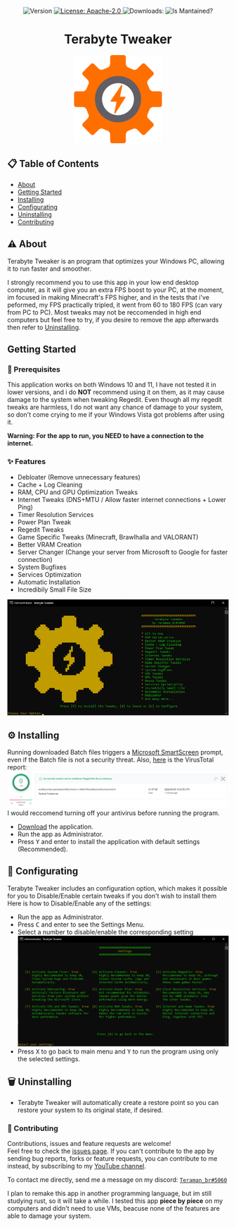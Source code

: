 <p align="center">
  <img alt="Version" src="https://img.shields.io/github/v/tag/Teramanbr/TerabyteTweaker?label=Version%3A" />
  <a href="#" target="_blank">
    <img alt="License: Apache-2.0" src="https://img.shields.io/github/license/Teramanbr/TerabyteTweaker" />
  </a>
  <a><img alt="Downloads:" src="https://img.shields.io/github/downloads/Teramanbr/TerabyteTweaker/total.svg" />
  </a>
  <a><img alt="Is Mantained?" src="https://img.shields.io/badge/Mantained:-yes-green.svg" />
  </a>
</p>
<h1 align="center">
Terabyte Tweaker
</h1>

<p align="center">
 <img src="https://github.com/Teramanbr/TerabyteTweaker/blob/main/images/favicon.png?raw=true" width="200">
</p>

## 📋 Table of Contents

- [About](#about)
- [Getting Started](#getting_started)
- [Installing](#installing)
- [Configurating](#installing)
- [Uninstalling](#uninstalling)
- [Contributing](#contributing)

## ⚠️ About <a name = "about"></a>

Terabyte Tweaker is an program that optimizes your Windows PC, allowing it to run faster and smoother.

I strongly recommend you to use this app in your low end desktop computer, as it will give you an extra FPS boost to your PC, at the moment, im focused in making Minecraft's FPS higher, and in the tests that i've peformed, my FPS practically tripled, it went from 60 to 180 FPS (can vary from PC to PC).
Most tweaks may not be reccomended in high end computers but feel free to try, if you desire to remove the app afterwards then refer to [Uninstalling](#uninstalling).

## Getting Started <a name = "getting_started"></a>
### 🛑 Prerequisites

This application works on both Windows 10 and 11, I have not tested it in lower versions, and i do **NOT** recommend using it on them, as it may cause damage to the system when tweaking Regedit.
Even though all my regedit tweaks are harmless, I do not want any chance of damage to your system, so don't come crying to me if your Windows Vista got problems after using it.

**Warning: For the app to run, you NEED to have a connection to the internet.**

### ✨ Features <a name = "features"></a>
- Debloater (Remove unnecessary features)
- Cache + Log Cleaning
- RAM, CPU and GPU Optimization Tweaks
- Internet Tweaks (DNS+MTU / Allow faster internet connections + Lower Ping)
- Timer Resolution Services
- Power Plan Tweak
- Regedit Tweaks
- Game Specific Tweaks (Minecraft, Brawlhalla and VALORANT)
- Better VRAM Creation
- Server Changer (Change your server from Microsoft to Google for faster connection)
- System Bugfixes
- Services Optimization
- Automatic Installation
- Incredibily Small File Size


![](https://github.com/Teramanbr/TerabyteTweaker/blob/main/images/ingles.png?raw=true)

## ⚙️ Installing <a name = "installing"></a>

Running downloaded Batch files triggers a [Microsoft SmartScreen](https://docs.microsoft.com/pt-br/windows/security/threat-protection/microsoft-defender-smartscreen/microsoft-defender-smartscreen-overview) prompt, even if the Batch file is not a security threat.
Also, [here](https://www.virustotal.com/gui/file/ec0bba5208ca4e036b4820f30205e2011cf0b07f9050ef635ecf0a295692e329?nocache=1) is the VirusTotal report:
![](https://github.com/Teramanbr/TerabyteTweaker/blob/main/images/VirusTotal.png?raw=true)
I would reccomend turning off your antivirus before running the program.

- [Download](https://github.com/Teramanbr/TerabyteTweaker/releases/latest/download/Terabyte.Tweaker.bat) the application.
- Run the app as Administrator.
- Press <kbd>Y</kbd> and enter to install the application with default settings (Recommended).

## 🔨 Configurating <a name = "Configurating"></a>

Terabyte Tweaker includes an configuration option, which makes it possible for you to Disable/Enable certain tweaks if you don't wish to install them
Here is how to Disable/Enable any of the settings:

- Run the app as Administrator.
- Press <kbd>C</kbd> and enter to see the Settings Menu.
- Select a number to disable/enable the corresponding setting
![](https://github.com/Teramanbr/TerabyteTweaker/blob/main/images/Settings.png?raw=true)
- Press <kbd>X</kbd> to go back to main menu and <kbd>Y</kbd> to run the program using only the selected settings.

## 🗑 Uninstalling <a name = "uninstalling"></a>

- Terabyte Tweaker will automatically create a restore point so you can restore your system to its original state, if desired.

### 🤝 Contributing <a name = "contributing"></a>

Contributions, issues and feature requests are welcome!<br />Feel free to check the [issues page](https://github.com/Teramanbr/TerabyteTweaker/issues). 
If you can't contribute to the app by sending bug reports, forks or feature requests, you can contribute to me instead, by subscribing to my [YouTube channel](https://www.youtube.com/channel/UCIj-jcplOl9RqTfjXQ30JXA?sub_confirmation=1&via=tb).

To contact me directly, send me a message on my discord: [`Teraman_br#5060`](https://discord.com/channels/@me/397437604880187403)

I plan to remake this app in another programming language, but im still studying rust, so it will take a while.
I tested this app **piece by piece** on my computers and didn't need to use VMs, beacuse none of the features are able to damage your system.
